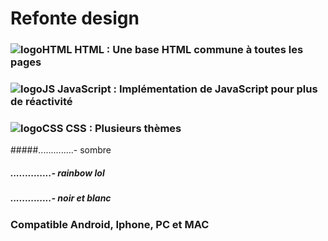 # Refonte design
[logoHTML]: https://github.com/darkshark400/BLOG/blob/master/icons/html.png
[logoCSS]: https://github.com/darkshark400/BLOG/blob/master/icons/css.png
[logoJS]: https://github.com/darkshark400/BLOG/blob/master/icons/js.png


### ![logoHTML] HTML : Une base HTML commune à toutes les pages

### ![logoJS] JavaScript : Implémentation de JavaScript pour plus de réactivité

### ![logoCSS] CSS : Plusieurs thèmes

#####..............- sombre
##### ..............- rainbow lol
##### ..............- noir et blanc

### Compatible Android, Iphone, PC et MAC
